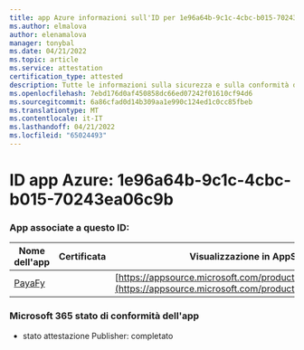 ```yaml
---
title: app Azure informazioni sull'ID per 1e96a64b-9c1c-4cbc-b015-70243ea06c9b
ms.author: elmalova
author: elenamalova
manager: tonybal
ms.date: 04/21/2022
ms.topic: article
ms.service: attestation
certification_type: attested
description: Tutte le informazioni sulla sicurezza e sulla conformità disponibili per 1e96a64b-9c1c-4cbc-b015-70243ea06c9b.
ms.openlocfilehash: 7ebd176d0af450858dc66ed07242f01610cf94d6
ms.sourcegitcommit: 6a86cfad0d14b309aa1e990c124ed1c0cc85fbeb
ms.translationtype: MT
ms.contentlocale: it-IT
ms.lasthandoff: 04/21/2022
ms.locfileid: "65024493"
---
```

# <a name="azure-app-id-1e96a64b-9c1c-4cbc-b015-70243ea06c9b"></a>ID app Azure: 1e96a64b-9c1c-4cbc-b015-70243ea06c9b


### <a name="apps-associated-with-this-id"></a>App associate a questo ID:
| **Nome dell'app** | **Certificata** | **Visualizzazione in AppSource** |
|--------------|---------------|-----------------------|
| [PayaFy](../forward/WA200003397.md) |  | [https://appsource.microsoft.com/product/office/WA200003397](https://appsource.microsoft.com/product/office/WA200003397) |

### <a name="microsoft-365-app-compliance-status"></a>Microsoft 365 stato di conformità dell'app
- stato attestazione Publisher: completato
